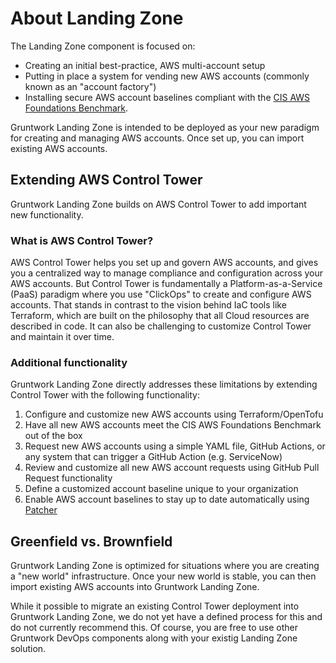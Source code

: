 # About Landing Zone

The Landing Zone component is focused on:

- Creating an initial best-practice, AWS multi-account setup
- Putting in place a system for vending new AWS accounts (commonly known as an "account factory")
- Installing secure AWS account baselines compliant with the [CIS AWS Foundations Benchmark](https://www.cisecurity.org/benchmark/amazon_web_services).

Gruntwork Landing Zone is intended to be deployed as your new paradigm for creating and managing AWS accounts. Once set up, you can import existing AWS accounts.

## Extending AWS Control Tower

Gruntwork Landing Zone builds on AWS Control Tower to add important new functionality.

### What is AWS Control Tower?

AWS Control Tower helps you set up and govern AWS accounts, and gives you a centralized way to manage compliance and configuration across your AWS accounts. But Control Tower is fundamentally a Platform-as-a-Service (PaaS) paradigm where you use "ClickOps" to create and configure AWS accounts. That stands in contrast to the vision behind IaC tools like Terraform, which are built on the philosophy that all Cloud resources are described in code. It can also be challenging to customize Control Tower and maintain it over time.

### Additional functionality

Gruntwork Landing Zone directly addresses these limitations by extending Control Tower with the following functionality:

1. Configure and customize new AWS accounts using Terraform/OpenTofu
1. Have all new AWS accounts meet the CIS AWS Foundations Benchmark out of the box
1. Request new AWS accounts using a simple YAML file, GitHub Actions, or any system that can trigger a GitHub Action (e.g. ServiceNow)
1. Review and customize all new AWS account requests using GitHub Pull Request functionality
1. Define a customized account baseline unique to your organization
1. Enable AWS account baselines to stay up to date automatically using [Patcher](./patcher)

## Greenfield vs. Brownfield

Gruntwork Landing Zone is optimized for situations where you are creating a "new world" infrastructure. Once your new world is stable, you can then import existing AWS accounts into Gruntwork Landing Zone.

While it possible to migrate an existing Control Tower deployment into Gruntwork Landing Zone, we do not yet have a defined process for this and do not currently recommend this. Of course, you are free to use other Gruntwork DevOps components along with your existig Landing Zone solution.


<!-- ##DOCS-SOURCER-START
{
  "sourcePlugin": "local-copier",
  "hash": "f237d7b830fbf0aec169881ce6e02448"
}
##DOCS-SOURCER-END -->
